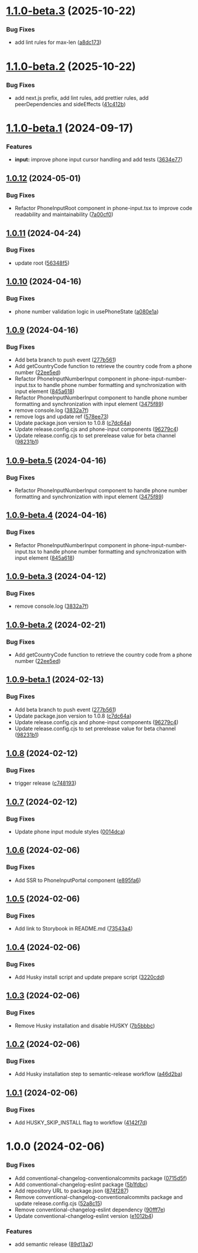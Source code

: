 # [1.1.0-beta.3](https://github.com/iPagar/react-phone-input-beautify/compare/v1.1.0-beta.2...v1.1.0-beta.3) (2025-10-22)


### Bug Fixes

* add lint rules for max-len ([a8dc173](https://github.com/iPagar/react-phone-input-beautify/commit/a8dc17305b94cda702fbdbe94b52f0fdf8909fd7))

# [1.1.0-beta.2](https://github.com/iPagar/react-phone-input-beautify/compare/v1.1.0-beta.1...v1.1.0-beta.2) (2025-10-22)


### Bug Fixes

* add next.js prefix, add lint rules, add prettier rules, add peerDependencies and sideEffects ([41c412b](https://github.com/iPagar/react-phone-input-beautify/commit/41c412b5071bb525627d63e1a27b70595008ecf4))

# [1.1.0-beta.1](https://github.com/iPagar/react-phone-input-beautify/compare/v1.0.12...v1.1.0-beta.1) (2024-09-17)


### Features

* **input:** improve phone input cursor handling and add tests ([3634e77](https://github.com/iPagar/react-phone-input-beautify/commit/3634e77103620da05af02fb44413d71b20da24c2))

## [1.0.12](https://github.com/iPagar/react-phone-input-beautify/compare/v1.0.11...v1.0.12) (2024-05-01)


### Bug Fixes

* Refactor PhoneInputRoot component in phone-input.tsx to improve code readability and maintainability ([7a00cf0](https://github.com/iPagar/react-phone-input-beautify/commit/7a00cf0201b3d9be6e84335935ce00c4b32ed9a9))

## [1.0.11](https://github.com/iPagar/react-phone-input-beautify/compare/v1.0.10...v1.0.11) (2024-04-24)


### Bug Fixes

* update root ([56348f5](https://github.com/iPagar/react-phone-input-beautify/commit/56348f5c15d86ad8bdd09972536f2e27b9e085d7))

## [1.0.10](https://github.com/iPagar/react-phone-input-beautify/compare/v1.0.9...v1.0.10) (2024-04-16)


### Bug Fixes

* phone number validation logic in usePhoneState ([a080e1a](https://github.com/iPagar/react-phone-input-beautify/commit/a080e1a03188c712f950c7f84cb2545541c1f9a2))

## [1.0.9](https://github.com/iPagar/react-phone-input-beautify/compare/v1.0.8...v1.0.9) (2024-04-16)


### Bug Fixes

* Add beta branch to push event ([277b561](https://github.com/iPagar/react-phone-input-beautify/commit/277b561ac97efd63826716d37194b025957c3ca9))
* Add getCountryCode function to retrieve the country code from a phone number ([22ee5ed](https://github.com/iPagar/react-phone-input-beautify/commit/22ee5edd5ddf8492b15fc5681f9aed59252bfd4e))
* Refactor PhoneInputNumberInput component in phone-input-number-input.tsx to handle phone number formatting and synchronization with input element ([845a618](https://github.com/iPagar/react-phone-input-beautify/commit/845a6187bd73d52cf6c41f2819cbd210034ef14b))
* Refactor PhoneInputNumberInput component to handle phone number formatting and synchronization with input element ([3475f89](https://github.com/iPagar/react-phone-input-beautify/commit/3475f89aee66f6991470eeca3ab8bced1f2ab9ce))
* remove console.log ([3832a7f](https://github.com/iPagar/react-phone-input-beautify/commit/3832a7f9791c4af8b563f0f338b99deb80bbba04))
* remove logs and update ref ([578ee73](https://github.com/iPagar/react-phone-input-beautify/commit/578ee73aecd9889933f845d1812a1b5ce9afd45e))
* Update package.json version to 1.0.8 ([c7dc64a](https://github.com/iPagar/react-phone-input-beautify/commit/c7dc64a08427e0fd088a54f367b560aa263f49a0))
* Update release.config.cjs and phone-input components ([96279c4](https://github.com/iPagar/react-phone-input-beautify/commit/96279c47e77d8dbf9a263c59fd4783ce94c8532a))
* Update release.config.cjs to set prerelease value for beta channel ([98231b1](https://github.com/iPagar/react-phone-input-beautify/commit/98231b134d71b406a9b54fc471a1d77b5a791b35))

## [1.0.9-beta.5](https://github.com/iPagar/react-phone-input-beautify/compare/v1.0.9-beta.4...v1.0.9-beta.5) (2024-04-16)


### Bug Fixes

* Refactor PhoneInputNumberInput component to handle phone number formatting and synchronization with input element ([3475f89](https://github.com/iPagar/react-phone-input-beautify/commit/3475f89aee66f6991470eeca3ab8bced1f2ab9ce))

## [1.0.9-beta.4](https://github.com/iPagar/react-phone-input-beautify/compare/v1.0.9-beta.3...v1.0.9-beta.4) (2024-04-16)


### Bug Fixes

* Refactor PhoneInputNumberInput component in phone-input-number-input.tsx to handle phone number formatting and synchronization with input element ([845a618](https://github.com/iPagar/react-phone-input-beautify/commit/845a6187bd73d52cf6c41f2819cbd210034ef14b))

## [1.0.9-beta.3](https://github.com/iPagar/react-phone-input-beautify/compare/v1.0.9-beta.2...v1.0.9-beta.3) (2024-04-12)


### Bug Fixes

* remove console.log ([3832a7f](https://github.com/iPagar/react-phone-input-beautify/commit/3832a7f9791c4af8b563f0f338b99deb80bbba04))

## [1.0.9-beta.2](https://github.com/iPagar/react-phone-input-beautify/compare/v1.0.9-beta.1...v1.0.9-beta.2) (2024-02-21)


### Bug Fixes

* Add getCountryCode function to retrieve the country code from a phone number ([22ee5ed](https://github.com/iPagar/react-phone-input-beautify/commit/22ee5edd5ddf8492b15fc5681f9aed59252bfd4e))

## [1.0.9-beta.1](https://github.com/iPagar/react-phone-input-beautify/compare/v1.0.8...v1.0.9-beta.1) (2024-02-13)


### Bug Fixes

* Add beta branch to push event ([277b561](https://github.com/iPagar/react-phone-input-beautify/commit/277b561ac97efd63826716d37194b025957c3ca9))
* Update package.json version to 1.0.8 ([c7dc64a](https://github.com/iPagar/react-phone-input-beautify/commit/c7dc64a08427e0fd088a54f367b560aa263f49a0))
* Update release.config.cjs and phone-input components ([96279c4](https://github.com/iPagar/react-phone-input-beautify/commit/96279c47e77d8dbf9a263c59fd4783ce94c8532a))
* Update release.config.cjs to set prerelease value for beta channel ([98231b1](https://github.com/iPagar/react-phone-input-beautify/commit/98231b134d71b406a9b54fc471a1d77b5a791b35))

## [1.0.8](https://github.com/iPagar/react-phone-input-beautify/compare/v1.0.7...v1.0.8) (2024-02-12)

### Bug Fixes

- trigger release ([c748193](https://github.com/iPagar/react-phone-input-beautify/commit/c748193763f1721b7a3ad688ce291102bc05ae0e))

## [1.0.7](https://github.com/iPagar/react-phone-input-beautify/compare/v1.0.6...v1.0.7) (2024-02-12)

### Bug Fixes

- Update phone input module styles ([0014dca](https://github.com/iPagar/react-phone-input-beautify/commit/0014dca1bb0f01fb770f6eccbf256d4f27dd5429))

## [1.0.6](https://github.com/iPagar/react-phone-input-beautify/compare/v1.0.5...v1.0.6) (2024-02-06)

### Bug Fixes

- Add SSR to PhoneInputPortal component ([e895fa6](https://github.com/iPagar/react-phone-input-beautify/commit/e895fa6f2ad81d9836d4497229835be7a1ee00b9))

## [1.0.5](https://github.com/iPagar/react-phone-input-beautify/compare/v1.0.4...v1.0.5) (2024-02-06)

### Bug Fixes

- Add link to Storybook in README.md ([73543a4](https://github.com/iPagar/react-phone-input-beautify/commit/73543a4ab8c4e18155da8412dbf2ce18046b1abc))

## [1.0.4](https://github.com/iPagar/react-phone-input-beautify/compare/v1.0.3...v1.0.4) (2024-02-06)

### Bug Fixes

- Add Husky install script and update prepare script ([3220cdd](https://github.com/iPagar/react-phone-input-beautify/commit/3220cdd9f36e8d43c0fa106fa20dc071b4339b61))

## [1.0.3](https://github.com/iPagar/react-phone-input-beautify/compare/v1.0.2...v1.0.3) (2024-02-06)

### Bug Fixes

- Remove Husky installation and disable HUSKY ([7b5bbbc](https://github.com/iPagar/react-phone-input-beautify/commit/7b5bbbccdaa061ceee7e8c18aa3cf7c911040771))

## [1.0.2](https://github.com/iPagar/react-phone-input-beautify/compare/v1.0.1...v1.0.2) (2024-02-06)

### Bug Fixes

- Add Husky installation step to semantic-release workflow ([a46d2ba](https://github.com/iPagar/react-phone-input-beautify/commit/a46d2ba19c0bee8add4b0ba87233c964ef2a860a))

## [1.0.1](https://github.com/iPagar/react-phone-input-beautify/compare/v1.0.0...v1.0.1) (2024-02-06)

### Bug Fixes

- Add HUSKY_SKIP_INSTALL flag to workflow ([4142f7d](https://github.com/iPagar/react-phone-input-beautify/commit/4142f7d9f3e4068e973babf4d136ec02f2bb37ff))

# 1.0.0 (2024-02-06)

### Bug Fixes

- Add conventional-changelog-conventionalcommits package ([0715d5f](https://github.com/iPagar/react-phone-input-beautify/commit/0715d5f8e384796289902df218ea5924eb6e6974))
- Add conventional-changelog-eslint package ([5b1fdbc](https://github.com/iPagar/react-phone-input-beautify/commit/5b1fdbc2262c664357e8dbf490b8255c2ccc40c9))
- Add repository URL to package.json ([874f287](https://github.com/iPagar/react-phone-input-beautify/commit/874f2878c4c3605be5870e0f85ec388931bd4b1c))
- Remove conventional-changelog-conventionalcommits package and update release.config.cjs ([52a8c15](https://github.com/iPagar/react-phone-input-beautify/commit/52a8c155658e4dff289a9a2962f8194ff7f45eca))
- Remove conventional-changelog-eslint dependency ([90fff7e](https://github.com/iPagar/react-phone-input-beautify/commit/90fff7ecb6cec70841dc9a8e45ea5b5ed44b4189))
- Update conventional-changelog-eslint version ([e1012b4](https://github.com/iPagar/react-phone-input-beautify/commit/e1012b46c99247825228ff84152f954f5a1468e3))

### Features

- add semantic release ([89d13a2](https://github.com/iPagar/react-phone-input-beautify/commit/89d13a2b0525efdc93809864237bb569c937ddb9))

